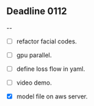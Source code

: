 ## Deadline 0112
-- 
- [ ] refactor facial codes.

- [ ] gpu parallel.

- [ ] define loss flow in yaml.

- [ ] video demo.

- [x] model file on aws server.


